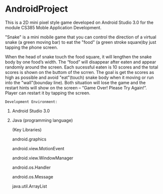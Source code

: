 # AndroidProject
This is a 2D mini pixel style game developed on Android Studio 3.0 for the module CS385 Moble Application Development. 

"Snake" is a mini mobile game that you can control the direction of a virtual snake (a green moving bar) to eat the "food" (a green stroke
square)by just tapping the phone screen.

When the head of snake touch the food square, it will lengthen the snake body by one food’s width. The “food” will disappear after eaten 
and appear randomly around the screen. Each sucessful eaten is 10 scores and the total scores is shown on the buttom of the scrren. The goal
is get the scores as high as possible and avoid "eat"(touch) snake body when it moving or run into the "wall"(bounday line). Both situation 
will lose the game and the restart hints will show on the screen – “Game Over! Please Try Again!”. Player can restart it by tapping the screen.

    Development Environment:
1. Android Studio 3.0
2. Java (programming language)

    (Key Libraries)
    
   android.graphics
   
   android.view.MotionEvent
   
   android.view.WindowManager
   
   android.os.Handler
   
   android.os.Message
   
   java.util.ArrayList
   
   
   
